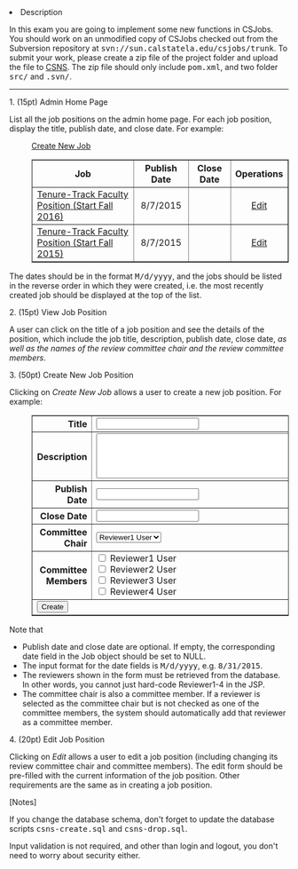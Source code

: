 <li>Description</li>
</ul>

<p>In this exam you are going to implement some new functions in CSJobs. You should work on an unmodified copy of CSJobs checked out from the Subversion repository at <tt>svn://sun.calstatela.edu/csjobs/trunk</tt>. To submit your work, please create a zip file of the project folder and upload the file to <a href="/department/cs/">CSNS</a>. The zip file should only include <tt>pom.xml</tt>, and two folder <tt>src/</tt> and <tt>.svn/</tt>.</p>

<hr />
<p>1. (15pt) Admin Home Page</p>

<p>List all the job positions on the admin home page. For each job position, display the title, publish date, and close date. For example:</p>

<p style="margin-left: 40px;"><a href="#">Create New Job</a></p>

<div style="margin-left: 40px;">
<table border="1" cellpadding="2" cellspacing="2">
	<thead>
		<tr>
			<th scope="col">Job</th>
			<th scope="col">Publish Date</th>
			<th scope="col">Close Date</th>
			<th scope="col">Operations</th>
		</tr>
	</thead>
	<tbody>
		<tr>
			<td><a href="#">Tenure-Track Faculty Position (Start Fall 2016)</a></td>
			<td style="text-align: center;">8/7/2015</td>
			<td style="text-align: center;">&nbsp;</td>
			<td style="text-align: center;"><a href="#">Edit</a></td>
		</tr>
		<tr>
			<td><a href="#">Tenure-Track Faculty Position (Start Fall 2015)</a></td>
			<td style="text-align: center;">8/7/2015</td>
			<td style="text-align: center;">&nbsp;</td>
			<td style="text-align: center;"><a href="#">Edit</a></td>
		</tr>
	</tbody>
</table>
</div>

<p>The dates should be in the format <tt>M/d/yyyy</tt>, and the jobs should be listed in the reverse order in which they were created, i.e. the most recently created job should be displayed at the top of the list.</p>

<p>2. (15pt) View Job Position</p>

<p>A user can click on the title of a job position and see the details of the position, which include the job title, description, publish date, close date, <em>as well as the names of the review committee chair and the review committee members</em>.</p>

<p>3. (50pt) Create New Job Position</p>

<p>Clicking on <em>Create New Job</em> allows a user to create a new job position. For example:</p>

<div style="margin-left: 40px;">
<table border="1" cellpadding="2" cellspacing="2">
	<tbody>
		<tr>
			<th style="text-align: right;">Title</th>
			<td><input name="title" type="text" /></td>
		</tr>
		<tr>
			<th style="text-align: right;">Description</th>
			<td><textarea cols="60" name="description" rows="5"></textarea></td>
		</tr>
		<tr>
			<th style="text-align: right;">Publish Date</th>
			<td><input name="publishDate" type="text" /></td>
		</tr>
		<tr>
			<th style="text-align: right;">Close Date</th>
			<td><input name="closeDate" type="text" /></td>
		</tr>
		<tr>
			<th style="text-align: right;">Committee Chair</th>
			<td><select name="chair"><option>Reviewer1 User</option><option>Reviewer2 User</option><option>Reviewer3 User</option><option>Reviewer4 User</option> </select></td>
		</tr>
		<tr>
			<th style="text-align: right;">Committee Members</th>
			<td><input name="member" type="checkbox" value="Reviewer1 User" /> Reviewer1 User<br />
			<input name="member" type="checkbox" value="Reviewer2 User" /> Reviewer2 User<br />
			<input name="member" type="checkbox" value="Reviewer3 User" /> Reviewer3 User<br />
			<input name="member" type="checkbox" value="Reviewer4 User" /> Reviewer4 User</td>
		</tr>
		<tr>
			<td colspan="2"><input name="create" type="submit" value="Create" /></td>
		</tr>
	</tbody>
</table>
</div>

<p>Note that</p>

<ul>
	<li>Publish date and close date are optional. If empty, the corresponding date field in the Job object should be set to NULL.</li>
	<li>The input format for the date fields is <tt>M/d/yyyy</tt>, e.g. <tt>8/31/2015</tt>.</li>
	<li>The reviewers shown in the form must be retrieved from the database. In other words, you cannot just hard-code Reviewer1-4 in the JSP.</li>
	<li>The committee chair is also a committee member. If a reviewer is selected as the committee chair but is not checked as one of the committee members, the system should automatically add that reviewer as a committee member.</li>
</ul>

<p>4. (20pt) Edit Job Position</p>

<p>Clicking on <em>Edit</em> allows a user to edit a job position (including changing its review committee chair and committee members). The edit form should be pre-filled with the current information of the job position. Other requirements are the same as in creating a job position.</p>

<p>[Notes]</p>

<p>If you change the database schema, don&#39;t forget to update the database scripts <tt>csns-create.sql</tt> and <tt>csns-drop.sql</tt>.</p>

<p>Input validation is not required, and other than login and logout, you don&#39;t need to worry about security either.</p>


</div></div>